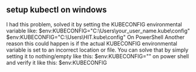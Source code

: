 ## setup kubectl on windows
I had this problem, solved it by setting the KUBECONFIG environmental variable like:
$env:KUBECONFIG="C:\Users\your_user_name\.kube\config"
$env:KUBECONFIG="C:\Users\HIT\.kube\config"
On PowerShell
Another reason this could happen is if the actual KUBECONFIG environmental variable is set to an incorrect location or file. You can solve that by simply setting it to nothing/empty like this:
$env:KUBECONFIG="" on power shell and verify it like this:
$env:KUBECONFIG